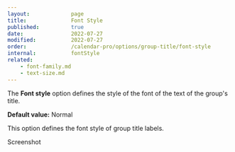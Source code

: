 ```yaml
---
layout:             page
title:              Font Style
published:          true
date:               2022-07-27
modified:           2022-07-27
order:              /calendar-pro/options/group-title/font-style
internal:           fontStyle
related:
    - font-family.md
    - text-size.md
---
```

The **Font style** option defines the style of the font of the text of the group's title.

**Default value:** Normal

This option defines the font style of group title labels.  

<todo>Screenshot</todo>